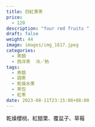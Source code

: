 ```yaml
---
title: 四紅果茶
price:
  - 120
description: "four red fruits "
draft: false
weight: 44
image: images/img_1617.jpeg
categories:
  - 茶類
  - 西洋茶  冷／熱
tags:
  - 茶類
  - 調茶
  - 乾燥水果
  - 茶包
  - 紅茶
date: 2023-08-11T23:15:08+08:00
---
```

乾燥櫻桃、紅醋栗、覆盆子、草莓